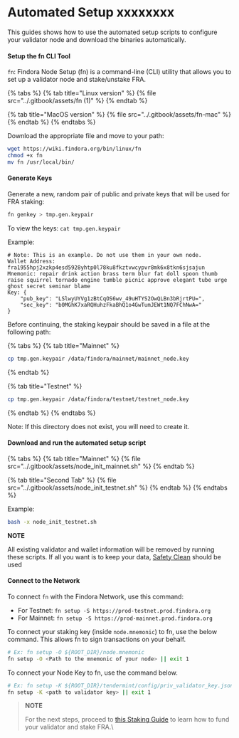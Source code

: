 # Automated Setup xxxxxxxx

This guides shows how to use the automated setup scripts to configure your validator node and download the binaries automatically.

#### Setup the fn CLI Tool[​](https://wiki.findora.org/docs/validators/automated-setup#setup-the-fn-cli-tool) <a href="#setup-the-fn-cli-tool" id="setup-the-fn-cli-tool"></a>

`fn`: Findora Node Setup (fn) is a command-line (CLI) utility that allows you to set up a validator node and stake/unstake FRA.

{% tabs %}
{% tab title="Linux version" %}
{% file src="../.gitbook/assets/fn (1)" %}
{% endtab %}

{% tab title="MacOS version" %}
{% file src="../.gitbook/assets/fn-mac" %}
{% endtab %}
{% endtabs %}

Download the appropriate file and move to your path:

```bash
wget https://wiki.findora.org/bin/linux/fn
chmod +x fn
mv fn /usr/local/bin/
```

#### Generate Keys[​](https://wiki.findora.org/docs/validators/automated-setup#generate-keys) <a href="#generate-keys" id="generate-keys"></a>

Generate a new, random pair of public and private keys that will be used for FRA staking:

```bash
fn genkey > tmp.gen.keypair
```

To view the keys: `cat tmp.gen.keypair`

Example:

```
# Note: This is an example. Do not use them in your own node.
Wallet Address: fra1955hpj2xzkp4esd5928yhtp0l78ku8fkztvwcypvr8mk6x8tkn6sjsajun
Mnemonic: repair drink action brass term blur fat doll spoon thumb raise squirrel tornado engine tumble picnic approve elegant tube urge ghost secret seminar blame
Key: {
    "pub_key": "LSlwyUYVg1zBtCqOS6wv_49uHTYS2OwQLBn3bRjrtPU=",
    "sec_key": "b0MGhK7xaRQHuhzFkaBhQ1o4GwTumJEWt1NQ7FChNwA="
}
```

Before continuing, the staking keypair should be saved in a file at the following path:

{% tabs %}
{% tab title="Mainnet" %}
```bash
cp tmp.gen.keypair /data/findora/mainnet/mainnet_node.key
```
{% endtab %}

{% tab title="Testnet" %}
```bash
cp tmp.gen.keypair /data/findora/testnet/testnet_node.key
```
{% endtab %}
{% endtabs %}

Note: If this directory does not exist, you will need to create it.

#### Download and run the automated setup script[​](https://wiki.findora.org/docs/validators/automated-setup#download-and-run-the-automated-setup-script) <a href="#download-and-run-the-automated-setup-script" id="download-and-run-the-automated-setup-script"></a>

{% tabs %}
{% tab title="Mainnet" %}
{% file src="../.gitbook/assets/node_init_mainnet.sh" %}
{% endtab %}

{% tab title="Second Tab" %}
{% file src="../.gitbook/assets/node_init_testnet.sh" %}
{% endtab %}
{% endtabs %}

Example:

```bash
bash -x node_init_testnet.sh
```

**NOTE**

All existing validator and wallet information will be removed by running these scripts. If all you want is to keep your data, [Safety Clean](version-update.md#auto-safety-clean) should be used

#### Connect to the Network[​](https://wiki.findora.org/docs/validators/automated-setup#connect-to-the-network) <a href="#connect-to-the-network" id="connect-to-the-network"></a>

To connect `fn` with the Findora Network, use this command:

* For Testnet: `fn setup -S https://prod-testnet.prod.findora.org`
* For Mainnet: `fn setup -S https://prod-mainnet.prod.findora.org`

To connect your staking key (inside `node.mnemonic`) to fn, use the below command. This allows fn to sign transactions on your behalf.

```bash
# Ex: fn setup -O ${ROOT_DIR}/node.mnemonic
fn setup -O <Path to the mnemonic of your node> || exit 1
```

To connect your Node Key to fn, use the command below.

```bash
# Ex: fn setup -K ${ROOT_DIR}/tendermint/config/priv_validator_key.json
fn setup -K <path to validator key> || exit 1
```

> **NOTE**
>
> For the next steps, proceed to [this Staking Guide](staking-guide.md) to learn how to fund your validator and stake FRA.\
>
